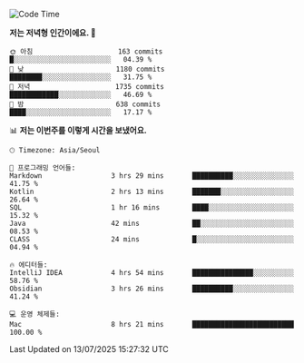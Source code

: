   <!--START_SECTION:waka-->
![Code Time](http://img.shields.io/badge/Code%20Time-662%20hrs%208%20mins-blue)

**저는 저녁형 인간이에요. 🦉** 

```text
🌞 아침                     163 commits         █░░░░░░░░░░░░░░░░░░░░░░░░   04.39 % 
🌆 낮　                     1180 commits        ████████░░░░░░░░░░░░░░░░░   31.75 % 
🌃 저녁                     1735 commits        ████████████░░░░░░░░░░░░░   46.69 % 
🌙 밤　                     638 commits         ████░░░░░░░░░░░░░░░░░░░░░   17.17 % 
```


📊 **저는 이번주를 이렇게 시간을 보냈어요.** 

```text
🕑︎ Timezone: Asia/Seoul

💬 프로그래밍 언어들: 
Markdown                 3 hrs 29 mins       ██████████░░░░░░░░░░░░░░░   41.75 % 
Kotlin                   2 hrs 13 mins       ███████░░░░░░░░░░░░░░░░░░   26.64 % 
SQL                      1 hr 16 mins        ████░░░░░░░░░░░░░░░░░░░░░   15.32 % 
Java                     42 mins             ██░░░░░░░░░░░░░░░░░░░░░░░   08.53 % 
CLASS                    24 mins             █░░░░░░░░░░░░░░░░░░░░░░░░   04.94 % 

🔥 에디터들: 
IntelliJ IDEA            4 hrs 54 mins       ███████████████░░░░░░░░░░   58.76 % 
Obsidian                 3 hrs 26 mins       ██████████░░░░░░░░░░░░░░░   41.24 % 

💻 운영 체제들: 
Mac                      8 hrs 21 mins       █████████████████████████   100.00 % 
```


 Last Updated on 13/07/2025 15:27:32 UTC
<!--END_SECTION:waka-->
